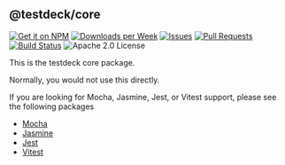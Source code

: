 ## @testdeck/core

[![Get it on NPM](https://img.shields.io/npm/v/@testdeck/core.svg)](https://www.npmjs.com/package/@testdeck/core)
[![Downloads per Week](https://img.shields.io/npm/dw/@testdeck/core.svg)](https://www.npmjs.com/package/@testdeck/core)
[![Issues](https://img.shields.io/github/issues/testdeck/testdeck.svg)](https://github.com/testdeck/testdeck/issues)
[![Pull Requests](https://img.shields.io/github/issues-pr/testdeck/testdeck.svg)](https://github.com/testdeck/testdeck/pulls)
[![Build Status](https://github.com/testdeck/testdeck/actions/workflows/main.yml/badge.svg)](https://github.com/testdeck/testdeck/actions/workflows/main.yml)
![Apache 2.0 License](https://img.shields.io/npm/l/@testdeck/core.svg)

This is the testdeck core package.

Normally, you would not use this directly.

If you are looking for Mocha, Jasmine, Jest, or Vitest support, please see the following packages

- [Mocha](https://npmjs.com/package/@testdeck/mocha)
- [Jasmine](https://npmjs.com/package/@testdeck/jasmine)
- [Jest](https://npmjs.com/package/@testdeck/jest)
- [Vitest](https://npmjs.com/package/@testdeck/vitest)

